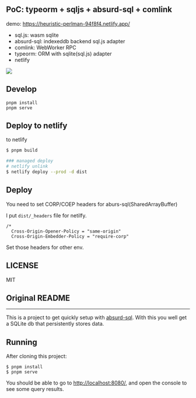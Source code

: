 ## PoC: typeorm + sqljs + absurd-sql + comlink

demo: https://heuristic-perlman-94f8f4.netlify.app/

- sql.js: wasm sqlite
- absurd-sql: indexeddb backend sql.js adapter
- comlink: WebWorker RPC
- typeorm: ORM with sqlite(sql.js) adapter
- netlify

![](https://gyazo.com/2afcba1d33bd0d2699cf94323119a8a8.png)

## Develop

```
pnpm install
pnpm serve
```

## Deploy to netlify

to netlify

```bash
$ pnpm build

### managed deploy
# netlify unlink
$ netlify deploy --prod -d dist 
```

## Deploy

You need to set CORP/COEP headers for aburs-sql(SharedArrayBuffer)

I put `dist/_headers` file for netilfy.

```
/*
  Cross-Origin-Opener-Policy = "same-origin"
  Cross-Origin-Embedder-Policy = "require-corp"
```

Set those headers for other env.

## LICENSE

MIT

## Original README 

---

This is a project to get quickly setup with [absurd-sql](https://github.com/jlongster/absurd-sql). With this you well get a SQLite db that persistently stores data.

## Running

After cloning this project:

```
$ pnpm install
$ pnpm serve
```

You should be able to go to [http://localhost:8080/](http://localhost:8080/), and open the console to see some query results.
